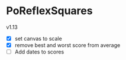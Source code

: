 # PoReflexSquares

v1.13 
- [x] set canvas to scale
- [x] remove best and worst score from average
- [ ] Add dates to scores
